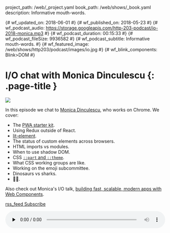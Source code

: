 project_path: /web/_project.yaml book_path: /web/shows/_book.yaml description: Informative mouth-words.

{# wf_updated_on: 2018-06-01 #} {# wf_published_on: 2018-05-23 #} {# wf_podcast_audio: https://storage.googleapis.com/http-203-podcast/io-2018-monica.mp3 #} {# wf_podcast_duration: 00:15:33 #} {# wf_podcast_fileSize: 9936582 #} {# wf_podcast_subtitle: Informative mouth-words. #} {# wf_featured_image: /web/shows/http203/podcast/images/io.jpg #} {# wf_blink_components: Blink>DOM #}

# I/O chat with Monica Dinculescu {: .page-title }

<img src="/web/shows/http203/podcast/images/io.jpg" class="attempt-right" />

In this episode we chat to [Monica Dinculescu](https://twitter.com/notwaldorf?), who works on Chrome. We cover:

* The [PWA starter kit](https://github.com/Polymer/pwa-starter-kit).
* Using Redux outside of React.
* [lit-element](https://github.com/Polymer/lit-element).
* The status of custom elements across browsers.
* HTML imports vs modules.
* When to use shadow DOM.
* CSS [`::part` and `::theme`](https://meowni.ca/posts/part-theme-explainer/).
* What CSS working groups are like.
* Working on the emoji subcommittee.
* Dinosaurs vs sharks.
* 👯‍♂️.

Also check out Monica's I/O talk, [building fast, scalable, modern apps with Web Components](https://www.youtube.com/watch?v=we3lLo-UFtk).

<a href="http://feeds.feedburner.com/Http203Podcast">
  <span class="material-icons">rss_feed</span>
  Subscribe
</a>

<audio style="width: 100%" src="https://storage.googleapis.com/http-203-podcast/io-2018-monica.mp3"
controls preload="none"></audio>
